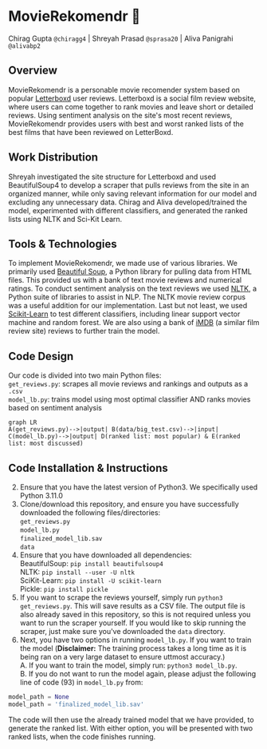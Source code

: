 # MovieRekomendr :movie_camera:
Chirag Gupta `@chiragg4` | Shreyah Prasad `@sprasa20` | Aliva Panigrahi `@alivabp2`
## Overview
MovieRekomendr is a personable movie recomender system based on popular [Letterboxd](https://letterboxd.com/) user reviews. Letterboxd is a social film review website, where users can come together to rank movies and leave short or detailed reviews. Using sentiment analysis on the site's most recent reviews, MovieRekomendr provides users with best and worst ranked lists of the best films that have been reviewed on LetterBoxd. 

## Work Distribution
Shreyah investigated the site structure for Letterboxd and used BeautifulSoup4 to develop a scraper that pulls reviews from the site in an organized manner, while only saving relevant information for our model and excluding any unnecessary data.
Chirag and Aliva developed/trained the model, experimented with different classifiers, and generated the ranked lists using NLTK and Sci-Kit Learn. 

## Tools & Technologies
To implement MovieRekomendr, we made use of various libraries. We primarily used [Beautiful Soup](https://www.crummy.com/software/BeautifulSoup/), a Python library for pulling data from HTML files. This provided us with a bank of text movie reviews and numerical ratings. To conduct sentiment analysis on the text reviews we used [NLTK](https://www.nltk.org/), a Python suite of libraries to assist in NLP. The NLTK movie review corpus was a useful addition for our implementation. Last but not least, we used [Scikit-Learn](https://scikit-learn.org/stable/) to test different classifiers, including linear support vector machine and random forest. We are also using a bank of [iMDB](https://www.imdb.com/) (a similar film review site) reviews to further train the model.

## Code Design
Our code is divided into two main Python files: </br>
`get_reviews.py`: scrapes all movie reviews and rankings and outputs as a `.csv` </br>
`model_lb.py`: trains model using most optimal classifier AND ranks movies based on sentiment analysis </br>
```mermaid
graph LR
A(get_reviews.py)-->|output| B(data/big_test.csv)-->|input| C(model_lb.py)-->|output| D(ranked list: most popular) & E(ranked list: most discussed)
```

## Code Installation & Instructions
2. Ensure that you have the latest version of Python3. We specifically used Python 3.11.0
2. Clone/download this repository, and ensure you have successfully downloaded the following files/directories: </br>
    `get_reviews.py` </br>
    `model_lb.py` </br>
    `finalized_model_lib.sav` </br>
    `data` </br>
3. Ensure that you have downloaded all dependencies: </br>
   BeautifulSoup: `pip install beautifulsoup4` </br>
   NLTK: `pip install --user -U nltk` </br>
   SciKit-Learn: `pip install -U scikit-learn` </br>
   Pickle: `pip install pickle` </br>
4. If you want to scrape the reviews yourself, simply run `python3 get_reviews.py`. This will save results as a CSV file. The output file is also already saved in this repository, so this is not required unless you want to run the scraper yourself. If you would like to skip running the scraper, just make sure you've downloaded the `data` directory.
5. Next, you have two options in running `model_lb.py`. If you want to train the model (**Disclaimer:** The training process takes a long time as it is being ran on a very large dataset to ensure uttmost accuracy.) </br>
    A. If you want to train the model, simply run: `python3 model_lb.py`. </br>
    B. If you do not want to run the model again, please adjust the following line of code (93) in `model_lb.py` from: </br>
```python
model_path = None
model_path = 'finalized_model_lib.sav'
```
The code will then use the already trained model that we have provided, to generate the ranked list. With either option, you will be presented with two ranked lists, when the code finishes running.
   

